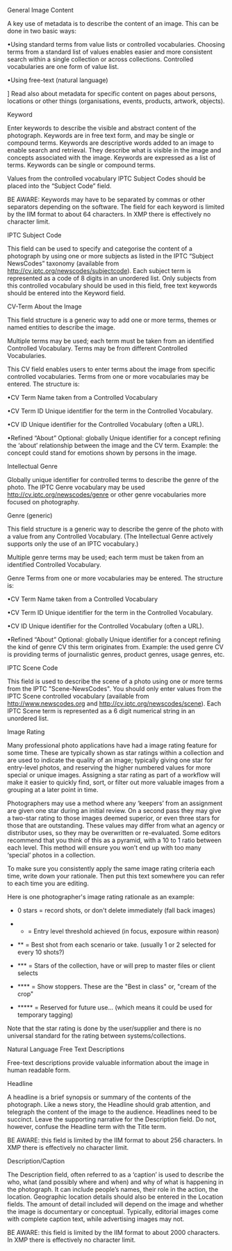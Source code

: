 General Image Content
 

A key use of metadata is to describe the content of an image. This can be done in two basic ways:

•Using standard terms from value lists or controlled vocabularies.
Choosing terms from a standard list of values enables easier and more consistent search within a single collection or across collections. Controlled vocabularies are one form of value list.

•Using free-text (natural language)

 

] Read also about metadata for specific content on pages about persons,  locations or other things (organisations, events, products, artwork, objects).

 

Keyword

Enter keywords to describe the visible and abstract content of the photograph.  Keywords are in free text form, and may be single or compound terms.
Keywords are descriptive words added to an image to enable search and retrieval. They describe what is visible in the image and concepts associated with the image. Keywords are expressed as a list of terms. Keywords can be single or compound terms.

Values from the controlled vocabulary IPTC Subject Codes should be placed into the “Subject Code” field.

BE AWARE: Keywords may have to be separated by commas or other separators depending on the software. The field for each keyword is limited by the IIM format to about 64 characters. In XMP there is effectively no character limit.

 

IPTC Subject Code

This field can be used to specify and categorise the content of a photograph by using one or more subjects as listed in the IPTC “Subject NewsCodes” taxonomy (available from http://cv.iptc.org/newscodes/subjectcode). Each subject term is represented as a code of 8 digits in an unordered list. Only subjects from this controlled vocabulary should be used in this field, free text keywords should be entered into the Keyword field.

 

CV-Term About the Image

This field structure is a generic way to add one or more terms, themes or named entities to describe the image.

Multiple terms may be used; each term must be taken from an identified Controlled Vocabulary. Terms may be from different Controlled Vocabularies.

This CV field enables users to enter terms about the image from specific controlled vocabularies. Terms from one or more vocabularies may be entered. The structure is:

•CV Term Name
taken from a Controlled Vocabulary

•CV Term ID
Unique identifier for the term in the Controlled Vocabulary.

•CV ID
Unique identifier for the Controlled Vocabulary (often a URL).

•Refined “About”
Optional: globally Unique identifier for a concept refining the ‘about’ relationship between the image and the CV term. Example: the concept could stand for emotions shown by persons in the image.

 

Intellectual Genre

Globally unique identifier for controlled terms to describe the genre of the photo. The IPTC Genre vocabulary may be used http://cv.iptc.org/newscodes/genre or other genre vocabularies more focused on photography.

 

Genre (generic)

This field structure is a generic way to describe the genre of the photo with a value from any Controlled Vocabulary. (The Intellectual Genre actively supports only the use of an IPTC vocabulary.)

Multiple genre terms may be used; each term must be taken from an identified Controlled Vocabulary.

Genre Terms from one or more vocabularies may be entered. The structure is:

•CV Term Name
taken from a Controlled Vocabulary

•CV Term ID
Unique identifier for the term in the Controlled Vocabulary.

•CV ID
Unique identifier for the Controlled Vocabulary (often a URL).

•Refined “About”
Optional: globally Unique identifier for a concept refining the kind of genre CV this term originates from. Example: the used genre CV is providing terms of journalistic genres, product genres, usage genres, etc.

 

IPTC Scene Code

This field is used to describe the scene of a photo using one or more terms from the IPTC "Scene-NewsCodes". You should only enter values from the IPTC Scene controlled vocabulary (available from http://www.newscodes.org and http://cv.iptc.org/newscodes/scene). Each IPTC Scene term is represented as a 6 digit numerical string in an unordered list.

Image Rating

Many professional photo applications have had a image rating feature for some time. These are typically shown as star ratings within a collection and are used to indicate the quality of an image; typically giving one star for entry-level photos, and reserving the higher numbered values for more special or unique images. Assigning a star rating as part of a workflow will make it easier to quickly find, sort, or filter out more valuable images from a grouping at a later point in time.

Photographers may use a method where any ‘keepers’ from an assignment are given one star during an initial review. On a second pass they may give a two-star rating to those images deemed superior, or even three stars for those that are outstanding. These values may differ from what an agency or distributor uses, so they may be overwritten or re-evaluated. Some editors recommend that you think of this as a pyramid, with a 10 to 1 ratio between each level. This method will ensure you won’t end up with too many ‘special’ photos in a collection.

To make sure you consistently apply the same image rating criteria each time, write down your rationale. Then put this text somewhere you can refer to each time you are editing.

Here is one photographer's image rating rationale as an example:

-    0 stars = record shots, or don't delete immediately (fall back images)

-    * = Entry level threshold achieved (in focus, exposure within reason)

-    ** = Best shot from each scenario or take. (usually 1 or 2 selected for every 10 shots?)

-    *** = Stars of the collection, have or will prep to master files or client selects

-    **** = Show stoppers. These are the "Best in class" or, "cream of the crop"

-    ***** = Reserved for future use... (which means it could be used for temporary tagging)

Note that the star rating is done by the user/supplier and there is no universal standard for the rating between systems/collections.

 

Natural Language Free Text Descriptions

Free-text descriptions provide valuable information about the image in human readable form.

Headline

A headline is a brief synopsis or summary of the contents of the photograph. Like a news story, the Headline should grab attention, and telegraph the content of the image to the audience. Headlines need to be succinct. Leave the supporting narrative for the Description field. Do not, however, confuse the Headline term with the Title term.

 BE AWARE: this field is limited by the IIM format to about 256 characters. In XMP there is effectively no character limit.

 

Description/Caption

The Description field, often referred to as a ‘caption’ is used to describe the who, what (and possibly where and when) and why of what is happening in the photograph. It can include people’s names, their role in the action, the location. Geographic location details should also be entered in the Location fields. The amount of detail included will depend on the image and whether the image is documentary or conceptual. Typically, editorial images come with complete caption text, while advertising images may not.

 BE AWARE: this field is limited by the IIM format to about 2000 characters. In XMP there is effectively no character limit.
